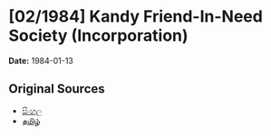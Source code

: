 # [02/1984] Kandy Friend-In-Need Society (Incorporation)

**Date:** 1984-01-13

## Original Sources

- [සිංහල](https://documents.gov.lk/view/acts/1984/1/02-1984_S.pdf)
- [தமிழ்](https://documents.gov.lk/view/acts/1984/1/02-1984_T.pdf)
